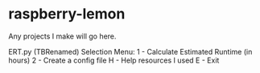 # raspberry-lemon
Any projects I make will go here.

ERT.py (TBRenamed)
Selection Menu:
  1 - Calculate Estimated Runtime (in hours)
  2 - Create a config file
  H - Help resources I used
  E - Exit
